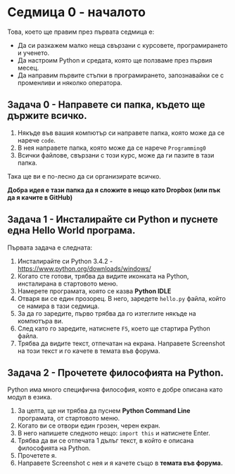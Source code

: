 # Седмица 0 - началото

Това, което ще правим през първата седмица е:

* Да си разкажем малко неща свързани с курсовете, програмирането и ученето.
* Да настроим Python и средата, която ще ползваме през първия месец.
* Да направим първите стъпки в програмирането, запознавайки се с променливи и няколко оператора.

## Задача 0 - Направете си папка, където ще държите всичко.

1. Някъде във вашия компютър си направете папка, която може да се нарече `code`.
2. В нея направете папка, която може да се нарече `Programming0`
3. Всички файлове, свързани с този курс, може да ги пазите в тази папка.

Така ще ви е по-лесно да си организирате всичко.

**Добра идея е тази папка да я сложите в нещо като Dropbox (или пък да я качите в GitHub)**

## Задача 1 - Инсталирайте си Python и пуснете една Hello World програма.

Първата задача е следната:

1. Инсталирайте си Python 3.4.2 - https://www.python.org/downloads/windows/
2. Когато сте готови, трябва да видите иконката на Python, инсталирана в стартовото меню.
3. Намерете програмата, която се казва **Python IDLE**
4. Отваря ви се един прозорец. В него, заредете `hello.py` файла, който се намира в тази седмица.
5. За да го заредите, първо трябва да го изтеглите някъде на компютъра ви.
6. След като го заредите, натиснете `F5`, което ще стартира Python файла.
7. Трябва да видите текст, отпечатан на екрана. Направете Screenshot на този текст и го качете в темата във форумa.

## Задача 2 - Прочетете философията на Python.

Python има много специфична философия, която е добре описана като модул в езика.

1. За целта, ще ни трябва да пуснем **Python Command Line** програмата, от стартовото меню.
2. Когато ви се отвори един грозен, черен екран.
3. В него напишете следното нещо: `import this` и натиснете Enter.
4. Трябва да ви се отпечата 1 дълъг текст, в който е описана философията на Python.
5. Прочетете я.
6. Направете Screenshot с нея и я качете също в **темата във форума.**

